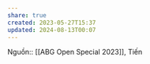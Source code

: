 ```yaml
---
share: true
created: 2023-05-27T15:37
updated: 2024-08-13T00:07
---
```

Nguồn:: [[ABG Open Special 2023]], Tiến
